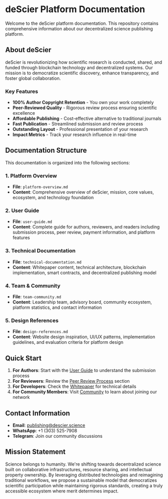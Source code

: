 # deScier Platform Documentation

Welcome to the deScier platform documentation. This repository contains comprehensive information about our decentralized science publishing platform.

## About deScier

deScier is revolutionizing how scientific research is conducted, shared, and funded through blockchain technology and decentralized systems. Our mission is to democratize scientific discovery, enhance transparency, and foster global collaboration.

### Key Features

- **100% Author Copyright Retention** - You own your work completely
- **Peer-Reviewed Quality** - Rigorous review process ensuring scientific excellence
- **Affordable Publishing** - Cost-effective alternative to traditional journals
- **Fast Publication** - Streamlined submission and review process
- **Outstanding Layout** - Professional presentation of your research
- **Impact Metrics** - Track your research influence in real-time

## Documentation Structure

This documentation is organized into the following sections:

### 1. Platform Overview
- **File**: `platform-overview.md`
- **Content**: Comprehensive overview of deScier, mission, core values, ecosystem, and technology foundation

### 2. User Guide
- **File**: `user-guide.md`
- **Content**: Complete guide for authors, reviewers, and readers including submission process, peer review, payment information, and platform features

### 3. Technical Documentation
- **File**: `technical-documentation.md`
- **Content**: Whitepaper content, technical architecture, blockchain implementation, smart contracts, and decentralized publishing model

### 4. Team & Community
- **File**: `team-community.md`
- **Content**: Leadership team, advisory board, community ecosystem, platform statistics, and contact information

### 5. Design References
- **File**: `design-references.md`
- **Content**: Website design inspiration, UI/UX patterns, implementation guidelines, and evaluation criteria for platform design

## Quick Start

1. **For Authors**: Start with the [User Guide](./user-guide.md) to understand the submission process
2. **For Reviewers**: Review the [Peer Review Process](./user-guide.md#peer-review-process) section
3. **For Developers**: Check the [Whitepaper](./whitepaper.md) for technical details
4. **For Community Members**: Visit [Community](./community.md) to learn about joining our network

## Contact Information

- **Email**: publishing@descier.science
- **WhatsApp**: +1 (303) 525-7908
- **Telegram**: Join our community discussions

## Mission Statement

Science belongs to humanity. We're shifting towards decentralized science built on collaborative infrastructures, resource sharing, and intellectual property ownership. By leveraging distributed technologies and reimagining traditional workflows, we propose a sustainable model that democratizes scientific participation while maintaining rigorous standards, creating a truly accessible ecosystem where merit determines impact.